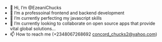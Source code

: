 - 👋 Hi, I’m @EzeaniChucks
- 👀 I’m a professoinal frontend and backend development
- 🌱 I’m currently perfecting my javascript skills
- 💞️ I’m currently looking to collaborate on open source apps that provide vital global solutions...
- 📫 How to reach me (+2348067268692 concord_chucks2@yahoo.com)

<!---
EzeaniChucks/EzeaniChucks is a ✨ special ✨ repository because its `README.md` (this file) appears on your GitHub profile.
You can click the Preview link to take a look at your changes.
--->
